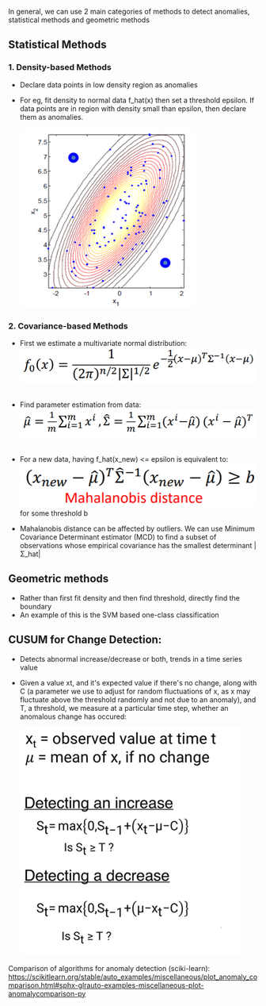 In general, we can use 2 main categories of methods to detect anomalies, statistical methods and geometric methods

## Statistical Methods

### 1. Density-based Methods
* Declare data points in low density region as anomalies
* For eg, fit density to normal data f_hat(x) then set a threshold epsilon. If data points are in region with density small than epsilon, then declare them as anomalies.

    ![Density based eg](./docs/density_based_example.PNG)

### 2. Covariance-based Methods
* First we estimate a multivariate normal distribution:
    ![multinormal](./docs/multinormal.PNG) <br/><br/>

* Find parameter estimation from data:
    ![multinorm param](./docs/multinorm_param.PNG) <br/><br/>

* For a new data, having f_hat(x_new) <= epsilon is equivalent to:  
    ![mahalanobis](./docs/mahalanobis.PNG) <br/>
    for some threshold b

* Mahalanobis distance can be affected by outliers. We can use Minimum Covariance Determinant estimator (MCD) to find a subset of observations whose empirical covariance has the smallest determinant |Σ_hat|

## Geometric methods
* Rather than first fit density and then find threshold, directly find the boundary
* An example of this is the SVM based one-class classification

## CUSUM for Change Detection:
* Detects abnormal increase/decrease or both, trends in a time series value
* Given a value xt, and it's expected value if there's no change, along with C (a parameter we use to adjust for random fluctuations of x, as x may fluctuate above the threshold randomly and not due to an anomaly), and T, a threshold, we measure at a particular time step, whether an anomalous change has occured:

    ![Change Detection](./docs/change_detection.PNG)

Comparison of algorithms for anomaly detection (sciki-learn): https://scikitlearn.org/stable/auto_examples/miscellaneous/plot_anomaly_comparison.html#sphx-glrauto-examples-miscellaneous-plot-anomalycomparison-py